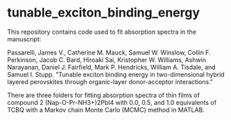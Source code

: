 # tunable_exciton_binding_energy
This repository contains code used to fit absorption spectra in the manuscript:

Passarelli, James V., Catherine M. Mauck, Samuel W. Winslow, Collin F. Perkinson, Jacob C. Bard, Hiroaki Sai, Kristopher W. Williams, Ashwin Narayanan, Daniel J. Fairfield, Mark P. Hendricks, William A. Tisdale, and Samuel I. Stupp. "Tunable exciton binding energy in two-dimensional hybrid layered perovskites through organic-layer donor-acceptor interactions."

There are three folders for fitting absorption spectra of thin films of compound 2 (Nap-O-Pr-NH3+)2PbI4 with 0.0, 0.5, and 1.0 equivalents of TCBQ with a Markov chain Monte Carlo (MCMC) method in MATLAB.
